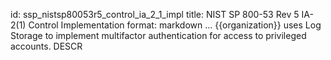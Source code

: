 id: ssp_nistsp80053r5_control_ia_2_1_impl
title: NIST SP 800-53 Rev 5 IA-2(1) Control Implementation
format: markdown
...
{{organization}} uses Log Storage to implement multifactor authentication for access to privileged accounts. DESCR
